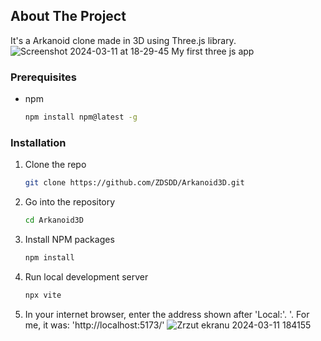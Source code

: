 <a name="readme-top"></a>

<!-- ABOUT THE PROJECT -->
## About The Project

It's a Arkanoid clone made in 3D using Three.js library. 
![Screenshot 2024-03-11 at 18-29-45 My first three js app](https://github.com/ZDSDD/Arkanoid3D/assets/106777224/0af41714-abaa-4826-90e4-674e9503678f)

### Prerequisites

* npm
  ```sh
  npm install npm@latest -g
  ```
### Installation

1. Clone the repo
   ```sh
   git clone https://github.com/ZDSDD/Arkanoid3D.git
   ```
2. Go into the repository
   ```sh
   cd Arkanoid3D
   ```
3. Install NPM packages
   ```sh
   npm install
   ```
4. Run local development server
   ```sh
   npx vite
   ```
5. In your internet browser, enter the address shown after 'Local:'. '. For me, it was: 'http://localhost:5173/'
   ![Zrzut ekranu 2024-03-11 184155](https://github.com/ZDSDD/Arkanoid3D/assets/106777224/aa15aa1a-2f91-4f9e-af7a-0fa5216680e3)

